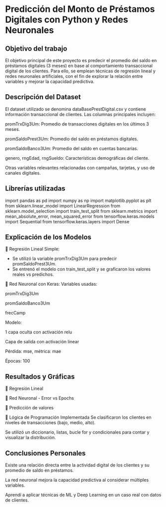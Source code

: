 # Predicción del Monto de Préstamos Digitales con Python y Redes Neuronales
## Objetivo del trabajo
El objetivo principal de este proyecto es predecir el promedio del saldo en préstamos digitales (3 meses) en base al comportamiento transaccional digital de los clientes. Para ello, se emplean técnicas de regresión lineal y redes neuronales artificiales, con el fin de explorar la relación entre variables y mejorar la capacidad predictiva.

## Descripción del Dataset
El dataset utilizado se denomina dataBasePrestDigital.csv y contiene información transaccional de clientes. Las columnas principales incluyen:

promTrxDig3Um: Promedio de transacciones digitales en los últimos 3 meses.

promSaldoPrest3Um: Promedio del saldo en préstamos digitales.

promSaldoBanco3Um: Promedio del saldo en cuentas bancarias.

genero, rngEdad, rngSueldo: Características demográficas del cliente.

Otras variables relevantes relacionadas con campañas, tarjetas, y uso de canales digitales.

## Librerías utilizadas
import pandas as pd
import numpy as np
import matplotlib.pyplot as plt
from sklearn.linear_model import LinearRegression
from sklearn.model_selection import train_test_split
from sklearn.metrics import mean_absolute_error, mean_squared_error
from tensorflow.keras.models import Sequential
from tensorflow.keras.layers import Dense

## Explicación de los Modelos
📌 Regresión Lineal Simple:
- Se utilizó la variable promTrxDig3Um para predecir promSaldoPrest3Um.
- Se entrenó el modelo con train_test_split y se graficaron los valores reales vs predichos.

📌 Red Neuronal con Keras:
Variables usadas:

promTrxDig3Um

promSaldoBanco3Um

frecCamp

Modelo:

1 capa oculta con activación relu

Capa de salida con activación linear

Pérdida: mse, métrica: mae

Épocas: 100

## Resultados y Gráficas
📌 Regresión Lineal

📌 Red Neuronal - Error vs Epochs

📌 Predicción de valores

🧠 Lógica de Programación Implementada
Se clasificaron los clientes en niveles de transacciones (bajo, medio, alto).

Se utilizó un diccionario, listas, bucle for y condicionales para contar y visualizar la distribución.

## Conclusiones Personales
Existe una relación directa entre la actividad digital de los clientes y su promedio de saldo en préstamos.

La red neuronal mejora la capacidad predictiva al considerar múltiples variables.

Aprendí a aplicar técnicas de ML y Deep Learning en un caso real con datos de clientes.

